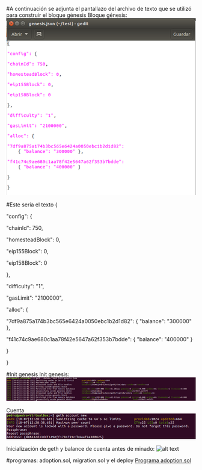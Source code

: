 #A continuación se adjunta el pantallazo del archivo de texto que se utilizó para construir el bloque génesis
Bloque génesis:
![alt text](https://github.com/PedroCCBlck/Dise-o-y-desarrollo/blob/master/PEC1/bloque%20genesis.png "Bloque génesis")

#Este sería el texto
{

"config": {

"chainId": 750, 

"homesteadBlock": 0,

"eip155Block": 0,

"eip158Block": 0

},

"difficulty": "1",

"gasLimit": "2100000",

"alloc": {

"7df9a875a174b3bc565e6424a0050ebc1b2d1d82": 
    { "balance": "300000" },

"f41c74c9ae680c1aa78f42e5647a62f353b7bdde": 
    { "balance": "400000" }

}

}

#Init genesis
Init genesis:
![alt text](https://github.com/PedroCCBlck/Dise-o-y-desarrollo/blob/master/PEC1/init_genesis.png "Init génesis")

Cuenta
![alt text](https://github.com/PedroCCBlck/Dise-o-y-desarrollo/blob/master/PEC1/cuenta.png "Cuenta")

Inicialización de geth y balance de cuenta antes de minado:
![alt text](https://github.com/PedroCCBlck/Dise-o-y-desarrollo/blob/master/PEC1/inicializaci%C3%B3n%20geth.png "Inicialización de geth y balance de cuenta antes de minado")

#programas: adoption.sol, migration.sol y el deploy
[Programa adoption.sol](https://github.com/PedroCCBlck/Truffle_evaluation/blob/master/Adoption.sol)

